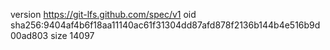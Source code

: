 version https://git-lfs.github.com/spec/v1
oid sha256:9404af4b6f18aa11140ac61f31304dd87afd878f2136b144b4e516b9d00ad803
size 14097
